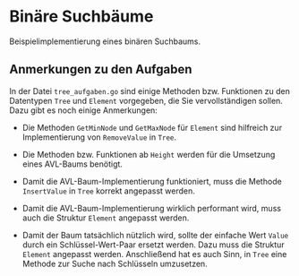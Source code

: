Binäre Suchbäume
================

Beispielimplementierung eines binären Suchbaums.

Anmerkungen zu den Aufgaben
---------------------------

In der Datei `tree_aufgaben.go` sind einige Methoden bzw. Funktionen zu den Datentypen
`Tree` und `Element` vorgegeben, die Sie vervollständigen sollen.
Dazu gibt es noch einige Anmerkungen:

* Die Methoden `GetMinNode` und `GetMaxNode` für `Element` sind hilfreich zur Implementierung
  von `RemoveValue` in `Tree`.

* Die Methoden bzw. Funktionen ab `Height` werden für die Umsetzung eines AVL-Baums benötigt.

* Damit die AVL-Baum-Implementierung funktioniert, muss die Methode `InsertValue` in `Tree`
  korrekt angepasst werden.

* Damit die AVL-Baum-Implementierung wirklich performant wird, muss auch die Struktur
  `Element` angepasst werden.

* Damit der Baum tatsächlich nützlich wird, sollte der einfache Wert `Value` durch ein
  Schlüssel-Wert-Paar ersetzt werden. Dazu muss die Struktur `Element` angepasst werden.
  Anschließend hat es auch Sinn, in `Tree` eine Methode zur Suche nach Schlüsseln
  umzusetzen.
